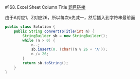 #168. Excel Sheet Column Title
[题目链接](https://leetcode.com/problems/excel-sheet-column-title/)

由于A对应1，Z对应26，所以每次n先减一，然后插入到字符串最前面
```java
public class Solution {
    public String convertToTitle(int n) {
        StringBuilder sb = new StringBuilder();
        while (n > 0) {
            n--;
            sb.insert(0, (char)(n % 26 + 'A'));
            n /= 26;
        }
        return sb.toString();
    }
}
```